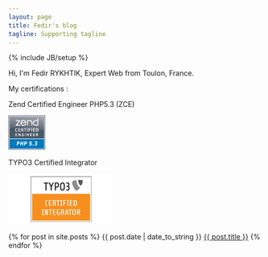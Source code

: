 ```yaml
---
layout: page
title: Fedir's blog
tagline: Supporting tagline
---
```

{% include JB/setup %}

Hi, I'm Fedir RYKHTIK, Expert Web from Toulon, France.

My certifications :

Zend Certified Engineer PHP5.3 (ZCE)

[![](/assets/res/zcephp53.gif)](http://www.zend.com/en/store/education/certification/yellow-pages.php#show-ClientCandidateID=ZEND015474) 

TYPO3 Certified Integrator

[![](/assets/res/typo3ci.png)](http://certification.typo3.org/index.php?id=63)

{% for post in site.posts %}
{{ post.date | date_to_string }} <a href="{{ BASE_PATH }}{{ post.url }}">{{ post.title }}</a>
{% endfor %}

